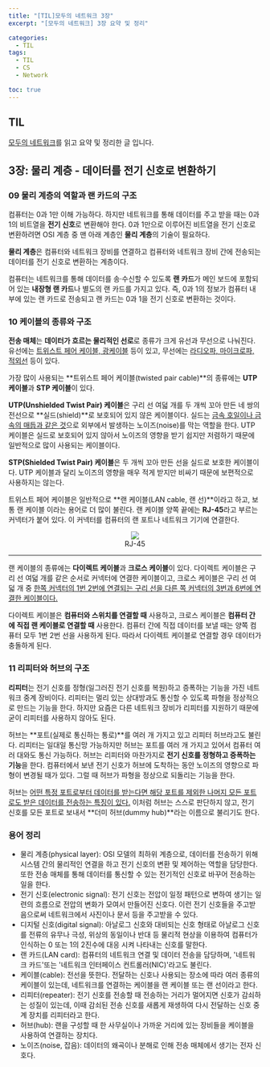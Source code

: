 ```yaml
---
title: "[TIL]모두의 네트워크 3장"
excerpt: "[모두의 네트워크] 3장 요약 및 정리"

categories:
  - TIL
tags:
  - TIL
  - CS
  - Network

toc: true
---
```


## TIL

[모두의 네트워크](http://www.kyobobook.co.kr/product/detailViewKor.laf?mallGb=KOR&ejkGb=KOR&barcode=9791160505030)를 읽고 요약 및 정리한 글 입니다.

## 3장: 물리 계층 - 데이터를 전기 신호로 변환하기

### 09 물리 계층의 역할과 랜 카드의 구조

컴퓨터는 0과 1만 이해 가능하다. 하지만 네트워크를 통해 데이터를 주고 받을 때는 0과 1의 비트열을 **전기 신호**로 변환해야 한다. 0과 1만으로 이루어진 비트열을 전기 신호로 변환하려면 OSI 계층 중 맨 아래 계층인 **물리 계층**의 기술이 필요하다.

**물리 계층**은 컴퓨터와 네트워크 장비를 연결하고 컴퓨터와 네트워크 장비 간에 전송되는 데이터를 전기 신호로 변환하는 계층이다.

컴퓨터는 네트워크를 통해 데이터를 송·수신할 수 있도록 **랜 카드**가 메인 보드에 포함되어 있는 **내장형 랜 카드**나 별도의 랜 카드를 가지고 있다. 즉, 0과 1의 정보가 컴퓨터 내부에 있는 랜 카드로 전송되고 랜 카드는 0과 1을 전기 신호로 변환하는 것이다.

### 10 케이블의 종류와 구조

**전송 매체**는 **데이터가 흐르는 물리적인 선로**로 종류가 크게 유선과 무선으로 나눠진다. 유선에는 <u>트위스트 페어 케이블, 광케이블</u> 등이 있고, 무선에는 <u>라디오파, 마이크로파, 적외선</u> 등이 있다.

가장 많이 사용되는 **트위스트 페어 케이블(twisted pair cable)**의 종류에는 **UTP 케이블**과 **STP 케이블**이 있다.

**UTP(Unshielded Twist Pair) 케이블**은 구리 선 여덟 개를 두 개씩 꼬아 만든 네 쌍의 전선으로 **실드(shield)**로 보호되어 있지 않은 케이블이다. 실드는 <u>금속 호일이나 금속의 매듭과 같은 것</u>으로 외부에서 발생하는 노이즈(noise)를 막는 역할을 한다. UTP 케이블은 실드로 보호되어 있지 않아서 노이즈의 영향을 받기 쉽지만 저렴하기 때문에 일반적으로 많이 사용되는 케이블이다.

**STP(Shielded Twist Pair) 케이블**은 두 개씩 꼬아 만든 선을 실드로 보호한 케이블이다. UTP 케이블과 달리 노이즈의 영향을 매우 적게 받지만 비싸기 때문에 보편적으로 사용하지는 않는다.

트위스트 페어 케이블은 일반적으로 **랜 케이블(LAN cable, 랜 선)**이라고 하고, 보통 랜 케이블 이라는 용어로 더 많이 불린다. 랜 케이블 양쪽 끝에는 **RJ-45**라고 부르는 커넥터가 붙어 있다. 이 커넥터를 컴퓨터의 랜 포트나 네트워크 기기에 연결한다.

<center>
<img src="https://upload.wikimedia.org/wikipedia/commons/thumb/7/78/Uncrimped_rj-45_connector_close-up.jpg/440px-Uncrimped_rj-45_connector_close-up.jpg">
<figcaption>RJ-45</figcaption></center>

---

랜 케이블의 종류에는 **다이렉트 케이블**과 **크로스 케이블**이 있다. 다이렉트 케이블은 구리 선 여덟 개를 같은 순서로 커넥터에 연결한 케이블이고, 크로스 케이블은 구리 선 여덟 개 중 <u>한쪽 커넥터의 1번 2번에 연결되는 구리 선을 다른 쪽 커넥터의 3번과 6번에 연결한 케이블이다.</u>

다이렉트 케이블은 **컴퓨터와 스위치를 연결할 때** 사용하고, 크로스 케이블은 **컴퓨터 간에 직접 랜 케이블로 연결할 때** 사용한다. 컴퓨터 간에 직접 데이터를 보낼 때는 양쪽 컴퓨터 모두 1번 2번 선을 사용하게 된다. 따라서 다이렉트 케이블로 연결할 경우 데이터가 충돌하게 된다.

### 11 리피터와 허브의 구조

**리피터**는 전기 신호를 정형(일그러진 전기 신호를 복원)하고 증폭하는 기능을 가진 네트워크 중계 장비이다. 리피터는 멀리 있는 상대방과도 통신할 수 있도록 파형을 정상적으로 만드는 기능을 한다. 하지만 요즘은 다른 네트워크 장비가 리피터를 지원하기 때문에 굳이 리피터를 사용하지 않아도 된다.

허브는 **포트(실제로 통신하는 통로)**를 여러 개 가지고 있고 리피터 허브라고도 불린다. 리피터는 일대일 통신망 가능하지만 허브는 포트를 여러 개 가지고 있어서 컴퓨터 여러 대와도 통신 가능하다. 허브는 리피터와 마찬가지로 **전기 신호를 정형하고 증폭하는 기능**을 한다. 컴퓨터에서 보낸 전기 신호가 허브에 도착하는 동안 노이즈의 영향으로 파형이 변경될 때가 있다. 그럴 때 허브가 파형을 정상으로 되돌리는 기능을 한다.

허브는 <u>어떤 특정 포트로부터 데이터를 받는다면 해당 포트를 제외한 나머지 모든 포트로도 받은 데이터를 전송하는 특징이 있다.</u> 이처럼 허브는 스스로 판단하지 않고, 전기 신호를 모든 포트로 보내서 **더미 허브(dummy hub)**라는 이름으로 불리기도 한다.

### 용어 정리

- 물리 계층(physical layer): OSI 모델의 최하위 계층으로, 데이터를 전송하기 위해 시스템 간의 물리적인 연결을 하고 전기 신호의 변환 및 제어하는 역할을 담당한다. 또한 전송 매체를 통해 데이터를 통신할 수 있는 전기적인 신호로 바꾸어 전송하는 일을 한다.
- 전기 신호(electronic signal): 전기 신호는 전압이 일정 패턴으로 변하여 생기는 일련의 흐름으로 전압의 변화가 모여서 만들어진 신호다. 이런 전기 신호들을 주고받음으로써 네트워크에서 사진이나 문서 등을 주고받을 수 있다.
- 디지털 신호(digital signal): 아날로그 신호와 대비되는 신호 형태로 아날로그 신호를 전류의 유무나 극성, 위상의 동일이나 반대 등 물리적 현상을 이용하여 컴퓨터가 인식하는 0 또는 1의 2진수에 대응 시켜 나타내는 신호를 말한다.
- 랜 카드(LAN card): 컴퓨터의 네트워크 연결 및 데이터 전송을 담당하며, '네트워크 카드'또는 '네트워크 인터페이스 컨트롤러(NIC)'라고도 불린다.
- 케이블(cable): 전선을 뜻한다. 전달하는 신호나 사용되는 장소에 따라 여러 종류의 케이블이 있는데, 네트워크를 연결하는 케이블을 랜 케이블 또는 랜 선이라고 한다.
- 리피터(repeater): 전기 신호를 전송할 때 전송하는 거리가 멀어지면 신호가 감쇠하는 성질이 있는데, 이때 감쇠된 전송 신호를 새롭게 재생하여 다시 전달하는 신호 중계 장치를 리피터라고 한다.
- 허브(hub): 랜을 구성할 때 한 사무실이나 가까운 거리에 있는 장비들을 케이블을 사용하여 연결하는 장치다.
- 노이즈(noise, 잡음): 데이터의 왜곡이나 분해로 인해 전송 매체에서 생기는 전자 신호다.
